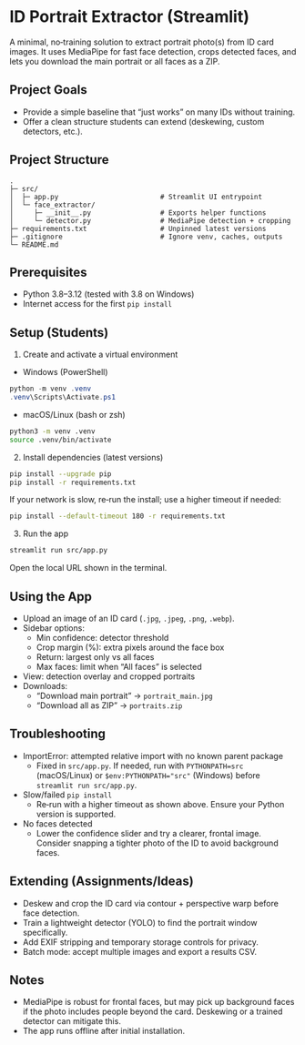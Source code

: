 # ID Portrait Extractor (Streamlit)

A minimal, no‑training solution to extract portrait photo(s) from ID card images. It uses MediaPipe for fast face detection, crops detected faces, and lets you download the main portrait or all faces as a ZIP.

## Project Goals
- Provide a simple baseline that “just works” on many IDs without training.
- Offer a clean structure students can extend (deskewing, custom detectors, etc.).

## Project Structure
```
.
├─ src/
│  ├─ app.py                         # Streamlit UI entrypoint
│  └─ face_extractor/
│     ├─ __init__.py                 # Exports helper functions
│     └─ detector.py                 # MediaPipe detection + cropping
├─ requirements.txt                  # Unpinned latest versions
├─ .gitignore                        # Ignore venv, caches, outputs
└─ README.md
```

## Prerequisites
- Python 3.8–3.12 (tested with 3.8 on Windows)
- Internet access for the first `pip install`

## Setup (Students)
1) Create and activate a virtual environment

- Windows (PowerShell)
```powershell
python -m venv .venv
.venv\Scripts\Activate.ps1
```

- macOS/Linux (bash or zsh)
```bash
python3 -m venv .venv
source .venv/bin/activate
```

2) Install dependencies (latest versions)
```bash
pip install --upgrade pip
pip install -r requirements.txt
```

If your network is slow, re‑run the install; use a higher timeout if needed:
```bash
pip install --default-timeout 180 -r requirements.txt
```

3) Run the app
```bash
streamlit run src/app.py
```

Open the local URL shown in the terminal.

## Using the App
- Upload an image of an ID card (`.jpg`, `.jpeg`, `.png`, `.webp`).
- Sidebar options:
  - Min confidence: detector threshold
  - Crop margin (%): extra pixels around the face box
  - Return: largest only vs all faces
  - Max faces: limit when “All faces” is selected
- View: detection overlay and cropped portraits
- Downloads:
  - “Download main portrait” → `portrait_main.jpg`
  - “Download all as ZIP” → `portraits.zip`

## Troubleshooting
- ImportError: attempted relative import with no known parent package
  - Fixed in `src/app.py`. If needed, run with `PYTHONPATH=src` (macOS/Linux) or `$env:PYTHONPATH="src"` (Windows) before `streamlit run src/app.py`.
- Slow/failed `pip install`
  - Re‑run with a higher timeout as shown above. Ensure your Python version is supported.
- No faces detected
  - Lower the confidence slider and try a clearer, frontal image. Consider snapping a tighter photo of the ID to avoid background faces.

## Extending (Assignments/Ideas)
- Deskew and crop the ID card via contour + perspective warp before face detection.
- Train a lightweight detector (YOLO) to find the portrait window specifically.
- Add EXIF stripping and temporary storage controls for privacy.
- Batch mode: accept multiple images and export a results CSV.

## Notes
- MediaPipe is robust for frontal faces, but may pick up background faces if the photo includes people beyond the card. Deskewing or a trained detector can mitigate this.
- The app runs offline after initial installation.
